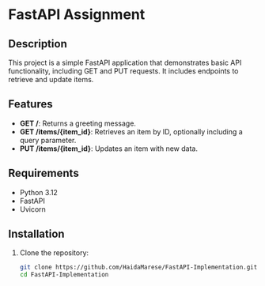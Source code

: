 # FastAPI Assignment

## Description
This project is a simple FastAPI application that demonstrates basic API functionality, including GET and PUT requests. It includes endpoints to retrieve and update items.

## Features
- **GET /**: Returns a greeting message.
- **GET /items/{item_id}**: Retrieves an item by ID, optionally including a query parameter.
- **PUT /items/{item_id}**: Updates an item with new data.

## Requirements
- Python 3.12
- FastAPI
- Uvicorn

## Installation
1. Clone the repository:
   ```bash
   git clone https://github.com/HaidaMarese/FastAPI-Implementation.git
   cd FastAPI-Implementation

